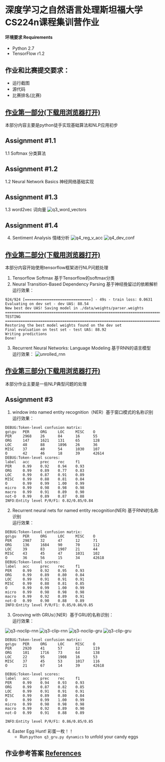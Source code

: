 # 深度学习之自然语言处理斯坦福大学CS224n课程集训营作业

#### 环境要求 Requirements
* Python 2.7
* TensorFlow r1.2

## 作业和比赛提交要求：
- 运行截图  
- 源代码  
- 比赛排名(比赛)  
## [作业第一部分(下载用浏览器打开)](https://github.com/learning511/cs224n-learning-camp/blob/master/assigments/CS224n_%20assignment1.html)  
本部分内容主要是python徒手实现基础算法和NLP应用初步
## Assignment #1.1
1.1 Softmax 分类算法
## Assignment #1.2
1.2 Neural Network Basics 神经网络基础实现
## Assignment #1.3
1.3 word2vec 词向量
![q3_word_vectors](http://wx2.sinaimg.cn/large/006Fmjmcly1fgydqi2vq4j30m80godgi.jpg)

## Assignment #1.4
4. Sentiment Analysis 情绪分析
![q4_reg_v_acc](http://wx1.sinaimg.cn/large/006Fmjmcly1fgydrwwnsbj30m80godgn.jpg)
![q4_dev_conf](http://wx1.sinaimg.cn/large/006Fmjmcly1fgydrmd0wtj30m80gojrx.jpg)

## [作业第二部分(下载用浏览器打开)](https://github.com/learning511/cs224n-learning-camp/blob/master/assigments/CS224n_%20assignment2.html)  
本部分内容开始使用tensorflow框架进行NLP问题处理  
1. Tensorflow Softmax 基于Tensorflow的softmax分类
2. Neural Transition-Based Dependency Parsing 基于神经挽留过的依赖解析  
运行效果：  
```
924/924 [==============================] - 49s - train loss: 0.0631    
Evaluating on dev set - dev UAS: 88.54
New best dev UAS! Saving model in ./data/weights/parser.weights
================================================================================
TESTING
================================================================================
Restoring the best model weights found on the dev set
Final evaluation on test set - test UAS: 88.92
Writing predictions
Done!
```

3. Recurrent Neural Networks: Language Modeling 基于RNN的语言模型  
运行效果：
![unrolled_rnn](http://wx3.sinaimg.cn/large/006Fmjmcly1fgzqfm9p4xj30p60bbdgu.jpg)

## [作业第三部分(下载用浏览器打开)](https://github.com/learning511/cs224n-learning-camp/blob/master/assigments/CS224n_%20assignment3.html)   
本部分作业主要是一些NLP典型问题的处理  
## Assignment #3
1. window into named entity recognition（NER）基于窗口模式的名称识别  
运行效果：  
 ```
DEBUG:Token-level confusion matrix:
go\gu   PER     ORG     LOC     MISC    O    
PER     2968    26      84      16      55   
ORG     147     1621    131     65      128  
LOC     48      88      1896    26      36   
MISC    37      40      54      1030    107  
O       42      46      18      39      42614
DEBUG:Token-level scores:
label   acc     prec    rec     f1   
PER     0.99    0.92    0.94    0.93 
ORG     0.99    0.89    0.77    0.83 
LOC     0.99    0.87    0.91    0.89 
MISC    0.99    0.88    0.81    0.84 
O       0.99    0.99    1.00    0.99 
micro   0.99    0.98    0.98    0.98 
macro   0.99    0.91    0.89    0.90 
not-O   0.99    0.89    0.87    0.88 
INFO:Entity level P/R/F1: 0.82/0.85/0.84
```
2. Recurrent neural nets for named entity recognition(NER) 基于RNN的名称识别  
运行效果：  
```
DEBUG:Token-level confusion matrix:
go\gu   PER     ORG     LOC     MISC    O    
PER     2987    32      47      12      71   
ORG     136     1684    90      70      112  
LOC     39      83      1907    21      44   
MISC    43      45      47      1031    102  
O       36      56      15      34      42618
DEBUG:Token-level scores:
label   acc     prec    rec     f1   
PER     0.99    0.92    0.95    0.93 
ORG     0.99    0.89    0.80    0.84 
LOC     0.99    0.91    0.91    0.91 
MISC    0.99    0.88    0.81    0.85 
O       0.99    0.99    1.00    0.99 
micro   0.99    0.98    0.98    0.98 
macro   0.99    0.92    0.89    0.91 
not-O   0.99    0.90    0.88    0.89 
INFO:Entity level P/R/F1: 0.85/0.86/0.85
```  


3. Grooving with GRUs(（NER）基于GRU的名称识别：  
运行效果：  

![q3-noclip-rnn](http://wx2.sinaimg.cn/large/006Fmjmcly1fh6mpycoobj30hs0dcmxt.jpg)
![q3-clip-rnn](http://wx1.sinaimg.cn/large/006Fmjmcly1fh6mq3kxzqj30hs0dcdgh.jpg)
![q3-noclip-gru](http://wx2.sinaimg.cn/large/006Fmjmcly1fh6mq9pbitj30hs0dcgmc.jpg)
![q3-clip-gru](http://wx2.sinaimg.cn/large/006Fmjmcly1fh6mqdhyb7j30hs0dcjs6.jpg)

```
DEBUG:Token-level confusion matrix:
go\gu	PER  	ORG  	LOC  	MISC 	O    
PER  	2920 	41   	57   	12   	119  
ORG  	101  	1716 	73   	64   	138  
LOC  	22   	95   	1908 	16   	53   
MISC 	37   	45   	53   	1017 	116  
O    	21   	67   	14   	39   	42618

DEBUG:Token-level scores:
label	acc  	prec 	rec  	f1   
PER  	0.99 	0.94 	0.93 	0.93 
ORG  	0.99 	0.87 	0.82 	0.85 
LOC  	0.99 	0.91 	0.91 	0.91 
MISC 	0.99 	0.89 	0.80 	0.84 
O    	0.99 	0.99 	1.00 	0.99 
micro	0.99 	0.98 	0.98 	0.98 
macro	0.99 	0.92 	0.89 	0.90 
not-O	0.99 	0.91 	0.88 	0.89 

INFO:Entity level P/R/F1: 0.86/0.85/0.85
```

4. Easter Egg Hunt! 彩蛋一枚！！
    - Run `python q3_gru.py dynamics` to unfold your candy eggs  




## 作业参考答案 [References](https://github.com/learning511/cs224n-learning-camp/tree/master/assigments/solution)

